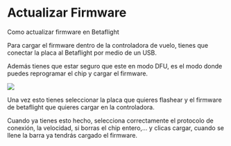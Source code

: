 # Actualizar Firmware

Como actualizar firmware en Betaflight

Para cargar el firmware dentro de la controladora de vuelo, tienes que conectar la placa al Betaflight por medio de un USB.

Además tienes que estar seguro que este en modo DFU, es el modo donde puedes reprogramar el chip y cargar el firmware.

<img class=" wp-image-2717 alignright" src="https://www.midronedecarreras.com/wp-content/uploads/2019/05/DFU_Betaflight.jpg">

Una vez esto tienes seleccionar la placa que quieres flashear y el firmware de betaflight que quieres cargar en la controladora.

Cuando ya tienes esto hecho, selecciona correctamente el protocolo de conexión, la velocidad, si borras el chip entero,… y clicas cargar, cuando se llene la barra ya tendrás cargado el firmware.
